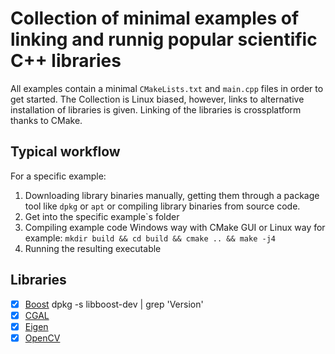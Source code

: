 # Collection of minimal examples of linking and runnig popular scientific C++ libraries
All examples contain a minimal `CMakeLists.txt` and `main.cpp` files in order to get started. The Collection is Linux biased, however, links to alternative installation of libraries is given. Linking of the libraries is crossplatform thanks to CMake.

## Typical workflow
For a specific example:
1. Downloading library binaries manually, getting them through a package tool like `dpkg` or `apt` or compiling library binaries from source code.
2. Get into the specific example`s folder
3. Compiling example code Windows way with CMake GUI or Linux way for example: `mkdir build && cd build && cmake .. && make -j4` 
4. Running the resulting executable

## Libraries
- [x] [Boost](/boost) dpkg -s libboost-dev | grep 'Version'
- [x] [CGAL](/cgal)
- [x] [Eigen](/eigen) 
- [x] [OpenCV](/opencv)